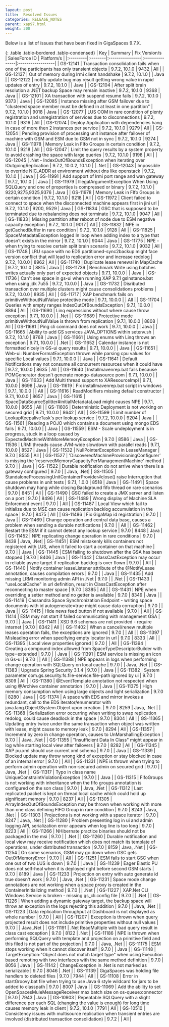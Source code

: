 ```yaml
---
layout: post
title:  Resolved Issues
categories: RELEASE_NOTES
parent: xap97.html
weight: 300
---
```



Below is a list of issues that have been fixed in GigaSpaces 9.7.X.



{: .table .table-bordered .table-condensed}
| Key | Summary | Fix Version/s | SalesForce ID | Platform/s |
|:---------|:--------|:----------------|:---------------|:------------------|
| <nobr>GS-12141</nobr> | Transaction consolidation fails when one of the participants has only transient objects  | 9.7.2, 10.1.0 | 9432 | All |
| GS-12137 | Out of memory during lrmi client handshake | 9.7.2, 10.1.0 |  | Java |
| GS-12122 | notify update bug may result getting wrong value in rapid updates of entry | 9.7.2, 10.1.0 |  | Java |
| GS-12104 | After split brain resolution a .NET backup Space may remain inactive |  9.7.2, 10.1.0 | 9368 | Java |
| GS-12101 | XA transaction with suspend resume fails | 9.7.2, 10.1.0 | 9373 | Java |
| GS-12085 | Instance missing after GSM failover due to "clustered space member must be defined in at least in one partition" | 9.7.2, 10.1.0 | 9018 | Java |
| GS-12077 | LUS OOM in rare condition of plenty registration and unregistration of services due to disconnections | 9.7.2, 10.1.0 | 9316 | All |
| GS-12074 | Deploy Application with dependencies hang in case of more then 2 instances per service | 9.7.2, 10.1.0 | 9279 | All |
| GS-12054 | Pending provision of processing unit instance after failover of machine with GSM and ESM due to GSM not in sync | 9.7.2, 10.1.0 | 9274 | Java |
| GS-11978 | Memory Leak in FIfo Groups in certain condition | 9.7.2, 10.1.0 | 9218 | All |
| GS-12047 | Limit the query results by a system property to avoid crashing the space with large queries | 9.7.2, 10.1.0 | 9198 | All |
| GS-12045 | .Net - IndexOutOfBoundsException when iterating over IOutgoingReplication | 9.7.2, 10.0.2, 10.1.0 |  | .Net |
| GS-12043 | Impossible to override NIC_ADDR at environment without dns like openstack | 9.7.2, 10.1.0 |  | Java |
| GS-11991 | Add support of lrmi port range and wan gateway | 9.7.2, 10.1.0 |  | Java |
| GS-11979 | IllegalArgumentException When Using SQLQuery and one of properties is compressed or binary | 9.7.2, 10.1.0 | 9220,9275,9325,9376 | Java |
| GS-11978 | Memory Leak in FIfo Groups in certain condition | 9.7.2, 10.1.0 | 9218 | All |
| GS-11972 | Client failed to connect to space when the disconnected machine appears first in jini url | 9.7.2, 10.1.0 | 9200, 9529 | Java |
| GS-11834 | GSC that is supposed to be terminated due to rebalancing does not terminate | 9.7.2, 10.1.0 | 9047 | All |
| GS-11833 | Missing parttition after reboot of node due to ESM negative capacity exception | 9.7.2, 10.1.0 | 9017 | All |
| GS-11832 | NPE in getCachedBuffer in rare condition | 9.7.2, 10.1.0 | 9128 | All |
| GS-11825 | SpaceMetadataException logged In loop when adding index to a type that doesn’t exists in the mirror | 9.7.2, 10.1.0 | 9044 | Java |
| GS-11775 | NPE - when trying to resolve certain split brain scenario  | 9.7.2, 10.1.0 | 9032 | All |
| GS-11748 | LRU space with no EDS partitioned-sync2backup might face version conflict that will lead to replication error and increase redolog  | 9.7.2, 10.0.0 | 8962 | All |
| GS-11740 | Duplicate lease renewal in MapCache | 9.7.2, 10.1.0 | 8815 | Java |
| GS-11739 | Benchmark Write using batches writes actually only part of expected objects | 9.7.1, 10.0.0 |  | Java |
| GS-11736 | Can't see space in gs-ui when running XAP 9.7.1 gsInstance.bat when using jdk 7u55 | 9.7.2, 10.0.0 |  | Java |
| GS-11732 | Disributed transaction over multiple clusters might cause consolidations problems | 9.7.2, 10.0.0 | 8935 | All |
| GS-11717 | XAP benchmark fails on primitiveWithoutNullValue protective mode | 9.7.1, 10.0.0 |  | All |
| GS-11704 | Queries with empty ranges IndexOutOfBoundsException | 9.7.1, 10.0.0 | 8894 | All |
| GS-11690 | Linq expressions without where cause throw exception | 9.7.1, 10.0.0 |  | .Net |
| GS-11689 | Protective mode primitiveWithoutNullValue is thrown from replication | 9.7.1, 10.0.0 | 8808 | All |
| GS-11681 | Ping cli command does not work | 9.7.1, 10.0.0 |  | Java |
| GS-11665 | Ability to add GS services JAVA_OPTIONS within setenv.sh | 9.7.2, 10.1.0 | 8768 | Java |
| GS-11661 | Using enums with Linq throws an exception | 9.7.1, 10.0.0 |  | .Net |
| GS-11652 | Calendar instance is not formatted nicely in GS-ui query results | 9.7.1, 10.0.0 |  | Java |
| GS-11651 | Web-ui: NumberFormatException thrown while parsing cpu values for specific Local values | 9.7.1, 10.0.0 |  | Java |
| GS-11641 | Default Notifications may not consume all concurrent resources when it could have | 9.7.2, 10.0.0 | 8635 | All |
| GS-11640 | Installmavenrep.bat fails because POMGenerator doesn't generate mongo-datasource pom | 9.7.1, 10.0.0 |  | Java |
| GS-11633 | Add Multi thread support to XAResourceImpl | 9.7.1, 10.0.0 | 8698 | Java |
| GS-11619 | Fix  installmavenrep.bat script in windows | 9.7.1, 10.0.0 |  | All |
| GS-11616 | ReadModifiers  missing default constructor  | 9.7.1, 10.0.0 | 8657 | Java |
| GS-11615 | SpaceDataSourceSplitter#initialMetadataLoad might causes NPE | 9.7.1, 10.0.0 | 8655 | All |
| GS-11606 | Deterministic Deployment is not working on secured grid | 9.7.1, 10.0.0 | 8642 | All |
| GS-11599 | Limit number of LookupKeepaliveTask's per lookup service | 9.7.2, 10.0.0 | 9204 | Java |
| GS-11561 | Reading a POJO which contains a document using mongo EDS fails | 9.7.1, 10.0.0 |  | Java |
| GS-11559 | ESM - Scale undeployment is in progress, stuck in a loop caused by ExpectedMachineWithMoreMemoryException | 9.7.0 | 8586 | Java |
| GS-11536 | LRMI threads cause JVM-wide slowdown with parallel reads | 9.7.1, 10.0.0 | 8527 | Java |
| GS-11532 | NullPointerException in LeaseManager | 9.7.0 | 8555 | All |
| GS-11527 | 'DiscoveredMachineProvisioningConfigurer' is missing the 'reservedMemoryCapacityPerManagementMachine' method | 9.7.0 |  | Java |
| GS-11522 | Durable notification do not arrive when there is a gateway configured | 9.7.0 |  | Java, .Net|
| GS-11505 | StandaloneProcessingUnitContainerProvider#close() raise Interruption that cause problems in unit tests | 9.7.1, 1.0.0 | 8518 | Java |
| GS-11491 | Space shutdown may hang while closing Background fifo thread on rare scenarios | 9.7.0 | 8451 | All |
| GS-11490 | GSC failed to create a JMX server and listen on a port | 9.7.0 | 8496 | All |
| GS-11489 | Wrong display of Machine SLA Enforcment event | 9.7.0 |  | All |
| GS-11487 | Local View which fail to initialize due to MSE can cause replication backlog accumulation in the space | 9.7.0 | 8475 | All |
| GS-11486 | Fix GigaMap id registration | 9.7.0 |  | Java |
| GS-11469 | Change operation and central data base, causes a problem when sending a durable notifications | 9.7.0 | | All |
| GS-11462 | Restart the ESM if it cannot detect any lookup service | 9.7.0 | 8448 | Java |
| GS-11452 | NPE replicating change operation in rare conditions | 9.7.0 | 8439 | Java, .Net|
| GS-11451 | ESM mistakenly kills containers not registered with LUS, when it failed to start a container on that machine | 9.7.0 | | Java |
| GS-11445 | ESM failing to shutdown after the GSA has been stopped | 9.7.0 | 8406 | Java |
| GS-11442 | ClassCastException may occur in reliable async target if replication backlog is over flown | 9.7.0 | | All |
| GS-11440 | Notify container leaseListener attribute of the @NotifyLease annotation, causes compilation errors | 9.7.0 | | Java |
| GS-11435 | Add missing LRMI monitoring admin API in .Net | 9.7.0 | | .Net |
| GS-11433 | "useLocalCache" in url definition, result in ClassCastException after reconnecting to master space | 9.7.0 | 8385 | All |
| GS-11431 | NPE when overriding a setter method and no getter is available | 9.7.0 | 8349 | Java |
| GS-11419 | Cassandra Space Synchronization Endpoint - writing space documents with id autogenerate=true might cause data corruption | 9.7.0 | | Java |
| GS-11415 | Hide news feed button if not available | 9.7.0 | | All |
| GS-11414 | ESM may not start if failed communicating with management GSA | 9.7.0 | | Java |
| GS-11411 | XSD 9.6 schemas are not provided - require internet  | 9.7.0 | 8342 | All |
| GS-11402 | When a cancel/renew multiple leases operation fails, the exceptions are ignored | 9.7.0 | | All |
| GS-11397 | Misleading error when specifying empty locator in url | 9.7.0 | 8333 | All |
| GS-11395 | Local view properties ignored | 9.7.0 | | All |
| GS-11394 | Creating a compound index allowed from SpaceTypeDescriptorBuilder with type=extended | 9.7.0 | | Java |
| GS-11391 | ESM service is missing an icon in Gs-ui | 9.7.0 | | All |
| GS-11388 | NPE appears in logs when performing change operation with SQLQuery on local cache | 9.7.0 | | Java, .Net |
| GS-11383 | Upgrade Spring Security 3.1.4 | 9.7.0 | | Java |
| GS-11382 | System parameter com.gs.security.fs.file-service.file-path ignored by ui | 9.7.0 | 8309 | All |
| GS-11380 | @EventTemplate annotation not respected when using @Archive container annotation | 9.7.0 | | Java |
| GS-11375 | High memory consumption when using large objects and light serialization | 9.7.0 | 8280 | Java |
| GS-11374 | A space with EDS and mirror invokes a redundant, call to the EDS iterator/enumerator with java.lang.Object/System.Object upon creation. | 9.7.0 | 8259 | Java, .Net |
| GS-11368 | Serialization error occurring when writing to swap replication redolog, could cause deadlock in the space | 9.7.0 | 8304 | All |
| GS-11365 | Updating entry twice under the same transaction when object was written with lease, might cause to memory leak | 9.7.0 | 8294 | All |
| GS-11357 | Increment by zero in change operation, causes to UnMarshallingException | 9.7.0 | | Java, .Net |
| GS-11355 | "Insufficient Data In Class" might appear in log while starting local view after failovers | 9.7.0 | 8282 | All |
| GS-11345 | XAP pu.xml should use current xml schema | 9.7.0 | | Java |
| GS-11339 | Blocked update may throw wrong kind of exception or stay blocked in case of an internal error | 9.7.0 | | All |
| GS-11331 | NPE is thrown when trying to perform admin operation with non-secured admin on secured grid | 9.7.0 | | Java, .Net |
| GS-11317 | Typo in class name UniqueConstraintViolationException | 9.7.0 | | Java |
| GS-11315 | FifoGroups is not working with inheritance when the fifo groups annotation is configured on the son class | 9.7.0 | | Java, .Net |
| GS-11312 | Last replicated packet is kept on thread local cache which could hold up significant memory | 9.7.0 | 8237 | All |
| GS-11305 | ArrayIndexOutOfBoundsException may be thrown when working with more than one class defining FIFO Group in rare condition | 9.7.0 | 8243 | Java, .Net |
| GS-11303 | Projections is not working with a space iterator | 9.7.0 | 8247 | Java, .Net |
| GS-11280 | Problem presenting log in ui and admin logging API, serialization error appears when log line is too long | 9.7.0 | 8223 | All |
| GS-11266 | NHibernate practice binaries should not be packaged in the msi | 9.7.0 | | .Net |
| GS-11260 | Durable notification and local view may receive notification which does not match its template of operations, under distributed transaction | 9.7.0 | 8159 | Java, .Net |
| GS-11254 | On some scenarios, GSM may go down when GSC gets OutOfMemoryError | 9.7.0 | | All |
| GS-11251 | ESM fails to start GSC when one out of two LUS is down | 9.7.0 | | Java |
| GS-11239 | Eager Elastic PU does not self-heal when it is deployed right before second GSM starts | 9.7.0 | 8189 | Java |
| GS-11233 | Projection on entry with auto generate id true doesn't work | 9.7.0 | | Java, .Net |
| GS-11231 | Space mode change annotations are not working when a space proxy is created in the ContainerInitializing method | 9.7.0 | | .Net |
| GS-11227 | XAP.Net CLI Windows Service is broken - missing gs_cli.config file | 9.7.0 | | .Net |
| GS-11226 | When adding a dynamic gateway target, the backup space will throw an exception in the logs rejecting this addition | 9.7.0 | | Java, .Net |
| GS-11223 | Data replication throughput at Dashboard is not displayed as whole number | 9.7.0 | | All |
| GS-11207 | Exception is thrown when query projected result does not include primitive properties without null values | 9.7.0 | | Java,.Net |
| GS-11191 | .Net ReadMultiple with bad query result in class cast exception | 9.7.0 | 8122 | .Net |
| GS-11186 | NPE is thrown when performing SQLQuery with template and projection on a primitive field and this filed is not part of the projection | 9.7.0 | | Java, .Net |
| GS-11175 | ESM stops working when it cannot discover itself | 9.7.0 | | Java |
| GS-11148 | TargetException:"Object does not match target type" when using Execution based remoting with two interfaces with the same method definition | 9.7.0 | 8056 | Java |
| GS-11142 | ChangeException in .Net is not marked as serializable | 9.7.0 | 8046 | .Net |
| GS-11139 | GigaSpaces was holding file handlers to deleted files | 9.7.0 | 7944 | All |
| GS-11108 | Error in startGroovy.bat file when trying to use Java 6 style wildcard for jars to be added to classpath | 9.7.0 | 8007 | Java |
| GS-11069 | Add the ability to set OpenSpacesMuleMessageReceiver max batch size on os-queue:connector | 9.7.0 | 7943 | Java |
| GS-10903 | Repeatable SQLQuery with a slight difference per each SQL (changing the value is enough) for long time causes memory leak in client | 9.7.2, 10.1.0 | 7791 | All |
| GS-10510 | Consistency issues with multisource replication when transient entries are involved (distributed transaction consolidation) | 9.7.2 |  | All |

